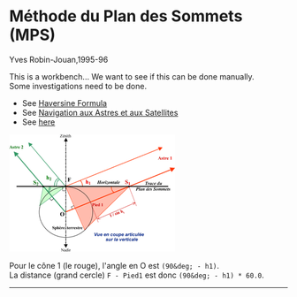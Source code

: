 # M&eacute;thode du Plan des Sommets (MPS)
Yves Robin-Jouan,1995-96

This is a workbench... We want to see if this can be done manually.  
Some investigations need to be done.

- See [Haversine Formula](https://en.wikipedia.org/wiki/Haversine_formula)
- See [Navigation aux Astres et aux Satellites](https://navastro.fr/index.html?p659.html)
- See [here](https://les-mathematiques.net/vanilla/discussion/59651/astronomie-plan-des-sommets)

![Context](img.png)

Pour le c&ocirc;ne 1 (le rouge), l'angle en O est `(90&deg; - h1)`.  
La distance (grand cercle) `F - Pied1` est donc `(90&deg; - h1) * 60.0`.

---